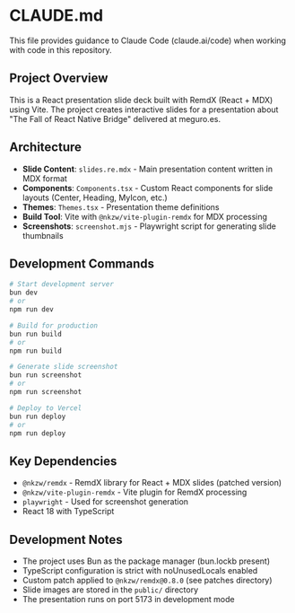 # CLAUDE.md

This file provides guidance to Claude Code (claude.ai/code) when working with code in this repository.

## Project Overview

This is a React presentation slide deck built with RemdX (React + MDX) using Vite. The project creates interactive slides for a presentation about "The Fall of React Native Bridge" delivered at meguro.es.

## Architecture

- **Slide Content**: `slides.re.mdx` - Main presentation content written in MDX format
- **Components**: `Components.tsx` - Custom React components for slide layouts (Center, Heading, MyIcon, etc.)
- **Themes**: `Themes.tsx` - Presentation theme definitions
- **Build Tool**: Vite with `@nkzw/vite-plugin-remdx` for MDX processing
- **Screenshots**: `screenshot.mjs` - Playwright script for generating slide thumbnails

## Development Commands

```bash
# Start development server
bun dev
# or
npm run dev

# Build for production
bun run build
# or
npm run build

# Generate slide screenshot
bun run screenshot
# or
npm run screenshot

# Deploy to Vercel
bun run deploy
# or
npm run deploy
```

## Key Dependencies

- `@nkzw/remdx` - RemdX library for React + MDX slides (patched version)
- `@nkzw/vite-plugin-remdx` - Vite plugin for RemdX processing
- `playwright` - Used for screenshot generation
- React 18 with TypeScript

## Development Notes

- The project uses Bun as the package manager (bun.lockb present)
- TypeScript configuration is strict with noUnusedLocals enabled
- Custom patch applied to `@nkzw/remdx@0.8.0` (see patches directory)
- Slide images are stored in the `public/` directory
- The presentation runs on port 5173 in development mode